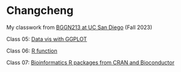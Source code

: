 # Changcheng
My classwork from [BGGN213 at UC San Diego](https://bioboot.github.io/bggn213_F23/) (Fall 2023)

Class 05: [Data vis with GGPLOT](https://bioboot.github.io/bggn213_F23/class-material/lab5.md)

Class 06: [R function](https://bioboot.github.io/bggn213_F23/class-material/lab_class06.md)

Class 07: [Bioinformatics R packages from CRAN and Bioconductor]()
